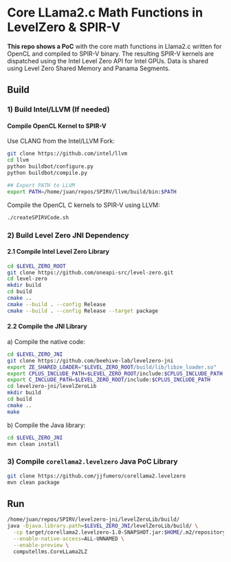 # Core LLama2.c Math Functions in LevelZero & SPIR-V

**This repo shows a PoC** with the core math functions in Llama2.c written for OpenCL and compiled to SPIR-V binary.
The resulting SPIR-V kernels are dispatched using the Intel Level Zero API for Intel GPUs. 
Data is shared using Level Zero Shared Memory and Panama Segments. 

## Build

### 1) Build Intel/LLVM (If needed)

#### Compile OpenCL Kernel to SPIR-V 

Use CLANG from the Intel/LLVM Fork: 

```bash
git clone https://github.com/intel/llvm 
cd llvm 
python buildbot/configure.py
python buildbot/compile.py

## Export PATH to LLVM
export PATH=/home/juan/repos/SPIRV/llvm/build/bin:$PATH
```

Compile the OpenCL C kernels to SPIR-V using LLVM:

```bash
./createSPIRVCode.sh
```

### 2) Build Level Zero JNI Dependency

#### 2.1 Compile Intel Level Zero Library

```bash
cd $LEVEL_ZERO_ROOT
git clone https://github.com/oneapi-src/level-zero.git
cd level-zero
mkdir build
cd build
cmake ..
cmake --build . --config Release
cmake --build . --config Release --target package
```

#### 2.2 Compile the JNI Library    

a) Compile the native code: 

```bash
cd $LEVEL_ZERO_JNI
git clone https://github.com/beehive-lab/levelzero-jni
export ZE_SHARED_LOADER="$LEVEL_ZERO_ROOT/build/lib/libze_loader.so"
export CPLUS_INCLUDE_PATH=$LEVEL_ZERO_ROOT/include:$CPLUS_INCLUDE_PATH
export C_INCLUDE_PATH=$LEVEL_ZERO_ROOT/include:$CPLUS_INCLUDE_PATH
cd levelzero-jni/levelZeroLib
mkdir build
cd build
cmake ..
make
```

b) Compile the Java library:

```bash
cd $LEVEL_ZERO_JNI
mvn clean install
```

### 3) Compile `corellama2.levelzero` Java PoC Library

```bash
git clone https://github.com/jjfumero/corellama2.levelzero
mvn clean package
```

## Run

```bash
/home/juan/repos/SPIRV/levelzero-jni/levelZeroLib/build/
java -Djava.library.path=$LEVEL_ZERO_JNI/levelZeroLib/build/ \
  -cp target/corellama2.levelzero-1.0-SNAPSHOT.jar:$HOME/.m2/repository/beehive-lab/beehive-levelzero-jni/0.1.3/beehive-levelzero-jni-0.1.3.jar \
  --enable-native-access=ALL-UNNAMED \
  --enable-preview \
  computellms.CoreLLama2LZ
``` 

